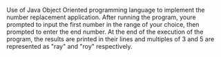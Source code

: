 Use of Java Object Oriented programming language to implement the number replacement application.
After running the program, youre prompted to input the first number in the range of your choice, then prompted to enter the end number.
At the end of the execution of the program, the results are printed in their lines and multiples of 3 and 5 are represented as "ray" and "roy" respectively. 
